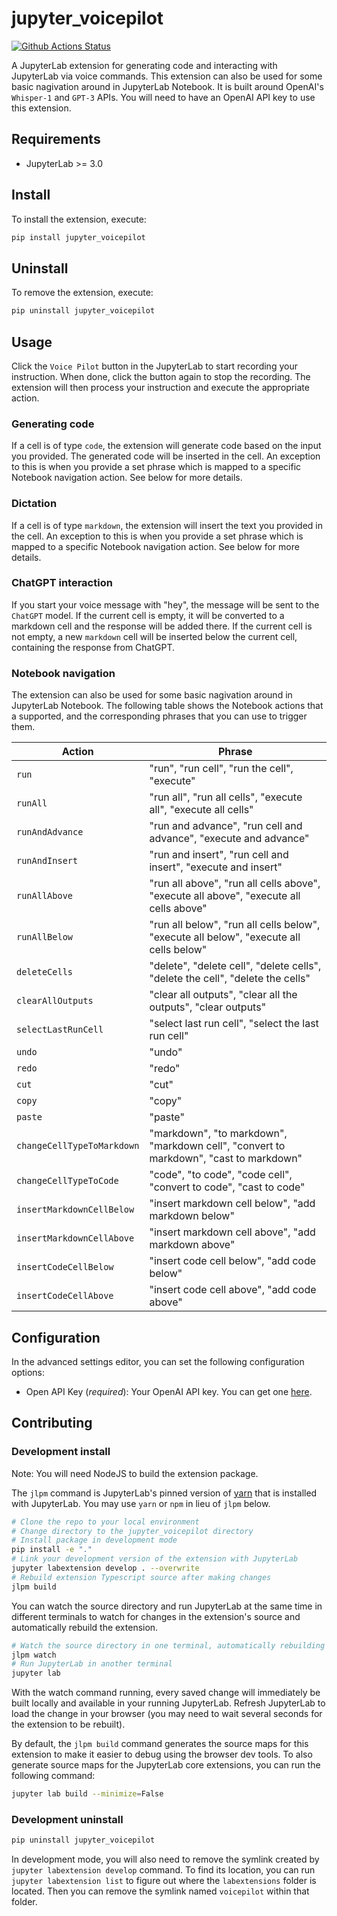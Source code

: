 # jupyter_voicepilot

[![Github Actions Status](https://github.com/JovanVeljanoski/jupyter-voicepilot/workflows/Build/badge.svg)](https://github.com/JovanVeljanoski/jupyter-voicepilot/actions/workflows/build.yml)

A JupyterLab extension for generating code and interacting with JupyterLab via voice commands. This extension can also be used for some basic nagivation around in JupyterLab Notebook. It is built around OpenAI's `Whisper-1` and `GPT-3` APIs. You will need to have an OpenAI API key to use this extension.

## Requirements

- JupyterLab >= 3.0

## Install

To install the extension, execute:

```bash
pip install jupyter_voicepilot
```

## Uninstall

To remove the extension, execute:

```bash
pip uninstall jupyter_voicepilot
```

## Usage

Click the `Voice Pilot` button in the JupyterLab to start recording your instruction. When done, click the button again to stop the recording. The extension will then process your instruction and execute the appropriate action.

### Generating code

If a cell is of type `code`, the extension will generate code based on the input you provided.
The generated code will be inserted in the cell. An exception to this is when you provide a set phrase which is mapped to a specific Notebook navigation action. See below for more details.

### Dictation

If a cell is of type `markdown`, the extension will insert the text you provided in the cell.
An exception to this is when you provide a set phrase which is mapped to a specific Notebook navigation action. See below for more details.

### ChatGPT interaction

If you start your voice message with "hey", the message will be sent to the `ChatGPT` model.
If the current cell is empty, it will be converted to a markdown cell and the response will be added there. If the current cell is not empty, a new `markdown` cell will be inserted below the current cell, containing the response from ChatGPT.

### Notebook navigation

The extension can also be used for some basic nagivation around in JupyterLab Notebook. The following table shows the Notebook actions that a supported, and the corresponding phrases that you can use to trigger them.

| Action                     | Phrase                                                                                 |
| -------------------------- | -------------------------------------------------------------------------------------- |
| `run`                      | "run", "run cell", "run the cell", "execute"                                           |
| `runAll`                   | "run all", "run all cells", "execute all", "execute all cells"                         |
| `runAndAdvance`            | "run and advance", "run cell and advance", "execute and advance"                       |
| `runAndInsert`             | "run and insert", "run cell and insert", "execute and insert"                          |
| `runAllAbove`              | "run all above", "run all cells above", "execute all above", "execute all cells above" |
| `runAllBelow`              | "run all below", "run all cells below", "execute all below", "execute all cells below" |
| `deleteCells`              | "delete", "delete cell", "delete cells", "delete the cell", "delete the cells"         |
| `clearAllOutputs`          | "clear all outputs", "clear all the outputs", "clear outputs"                          |
| `selectLastRunCell`        | "select last run cell", "select the last run cell"                                     |
| `undo`                     | "undo"                                                                                 |
| `redo`                     | "redo"                                                                                 |
| `cut`                      | "cut"                                                                                  |
| `copy`                     | "copy"                                                                                 |
| `paste`                    | "paste"                                                                                |
| `changeCellTypeToMarkdown` | "markdown", "to markdown", "markdown cell", "convert to markdown", "cast to markdown"  |
| `changeCellTypeToCode`     | "code", "to code", "code cell", "convert to code", "cast to code"                      |
| `insertMarkdownCellBelow`  | "insert markdown cell below", "add markdown below"                                     |
| `insertMarkdownCellAbove`  | "insert markdown cell above", "add markdown above"                                     |
| `insertCodeCellBelow`      | "insert code cell below", "add code below"                                             |
| `insertCodeCellAbove`      | "insert code cell above", "add code above"                                             |

## Configuration

In the advanced settings editor, you can set the following configuration options:

- Open API Key (_required_): Your OpenAI API key. You can get one [here](https://platform.openai.com/overview).

## Contributing

### Development install

Note: You will need NodeJS to build the extension package.

The `jlpm` command is JupyterLab's pinned version of
[yarn](https://yarnpkg.com/) that is installed with JupyterLab. You may use
`yarn` or `npm` in lieu of `jlpm` below.

```bash
# Clone the repo to your local environment
# Change directory to the jupyter_voicepilot directory
# Install package in development mode
pip install -e "."
# Link your development version of the extension with JupyterLab
jupyter labextension develop . --overwrite
# Rebuild extension Typescript source after making changes
jlpm build
```

You can watch the source directory and run JupyterLab at the same time in different terminals to watch for changes in the extension's source and automatically rebuild the extension.

```bash
# Watch the source directory in one terminal, automatically rebuilding when needed
jlpm watch
# Run JupyterLab in another terminal
jupyter lab
```

With the watch command running, every saved change will immediately be built locally and available in your running JupyterLab. Refresh JupyterLab to load the change in your browser (you may need to wait several seconds for the extension to be rebuilt).

By default, the `jlpm build` command generates the source maps for this extension to make it easier to debug using the browser dev tools. To also generate source maps for the JupyterLab core extensions, you can run the following command:

```bash
jupyter lab build --minimize=False
```

### Development uninstall

```bash
pip uninstall jupyter_voicepilot
```

In development mode, you will also need to remove the symlink created by `jupyter labextension develop`
command. To find its location, you can run `jupyter labextension list` to figure out where the `labextensions`
folder is located. Then you can remove the symlink named `voicepilot` within that folder.

<!-- ### Testing the extension

#### Frontend tests

This extension is using [Jest](https://jestjs.io/) for JavaScript code testing.

To execute them, execute:

```sh
jlpm
jlpm test
```

#### Integration tests

This extension uses [Playwright](https://playwright.dev/docs/intro) for the integration tests (aka user level tests).
More precisely, the JupyterLab helper [Galata](https://github.com/jupyterlab/jupyterlab/tree/master/galata) is used to handle testing the extension in JupyterLab.

More information are provided within the [ui-tests](./ui-tests/README.md) README.

### Packaging the extension

See [RELEASE](RELEASE.md) -->
